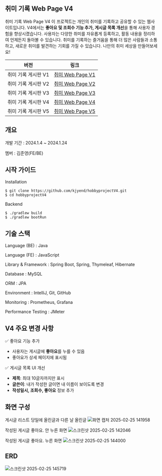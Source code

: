 ## 취미 기록 Web Page V4

취미 기록 Web Page V4
이 프로젝트는 개인의 취미를 기록하고 공유할 수 있는 웹사이트입니다. 
V4에서는 **좋아요 및 조회수 기능 추가, 게시글 목록 개선**을 통해 사용자 경험을 향상시켰습니다.
사용자는 다양한 취미를 자유롭게 등록하고, 활동 내용을 정리하여 언제든지 돌아볼 수 있습니다. 
취미를 기록하는 즐거움을 통해 더 많은 사람들과 소통하고, 새로운 취미를 발견하는 기회를 가질 수 있습니다. 
나만의 취미 세상을 만들어보세요!

| **버전** | **링크**       |
|----------|----------------|
| 취미 기록 게시판 V1       | [취미 Web Page V1](https://github.com/kjyend/hobbyproject) |
| 취미 기록 게시판 V2       | [취미 Web Page V2](https://github.com/kjyend/hobbyprojectV2) |
| 취미 기록 게시판 V3       | [취미 Web Page V3](https://github.com/kjyend/hobbyprojectV3) |
| 취미 기록 게시판 V4       | [취미 Web Page V4](https://github.com/kjyend/hobbyprojectV4) |
| 취미 기록 게시판 V5       | [취미 Web Page V5](https://github.com/kjyend/hobbyprojectV5) |

## 개요

개발 기간 : 2024.1.4 ~ 2024.1.24

멤버 : 김준영(FE/BE)

## 시작 가이드

Installation
```
$ git clone https://github.com/kjyend/hobbyprojectV4.git
$ cd hobbyprojectV4
```
Backend
```
$ ./gradlew build
$ ./gradlew bootRun
```

## 기술 스택

Language (BE) : Java

Language (FE) : JavaScript

Library & Framework : Spring Boot, Spring, Thymeleaf, Hibernate 

Database : MySQL

ORM : JPA 

Environment : IntelliJ, Git, GitHub 

Monitoring : Prometheus, Grafana

Performance Testing : JMeter

## V4 주요 변경 사항
✅ 좋아요 기능 추가
* 사용자는 게시글에 **좋아요**를 누를 수 있음
* 좋아요가 상세 페이지에 표시됨

✅ 게시글 목록 UI 개선
* **제목**: 최대 10글자까지만 표시
* **글쓴이**: 내가 작성한 글이면 내 이름이 보이도록 변경
* **작성일시, 조회수, 좋아요** 정보 추가

## 화면 구성

게시글 리스트 당일에 올린글과 다른 날 올린글
![화면 캡처 2025-02-25 141958](https://github.com/user-attachments/assets/a8a13605-de21-4907-9ac8-4acd042186e2)


작성된 게시글 좋아요. 안 누른 화면
![스크린샷 2025-02-25 142046](https://github.com/user-attachments/assets/f9c2ab66-5c3e-414c-bff0-68bba190f463)


작성된 게시글 좋아요. 누른 화면
![스크린샷 2025-02-25 144000](https://github.com/user-attachments/assets/79b1683b-d6aa-43db-ba26-949d37df9dd0)


## ERD
![스크린샷 2025-02-25 145719](https://github.com/user-attachments/assets/4b3f5dc2-f5bd-4e17-b453-d44edf291396)

